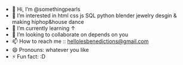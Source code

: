 - 👋 Hi, I’m @somethingpearls
- 👀 I’m interested in html css js SQL python blender jewelry desgin & making hiphop&house dance
- 🌱 I’m currently learning ↑
- 💞️ I’m looking to collaborate on depends on you
- 📫 How to reach me :: hellolesbenedictions@gmail.com
- 😄 Pronouns: whatever you like
- ⚡ Fun fact: :D

<!---
somethingpearls/somethingpearls is a ✨ special ✨ repository because its `README.md` (this file) appears on your GitHub profile.
You can click the Preview link to take a look at your changes.
--->
